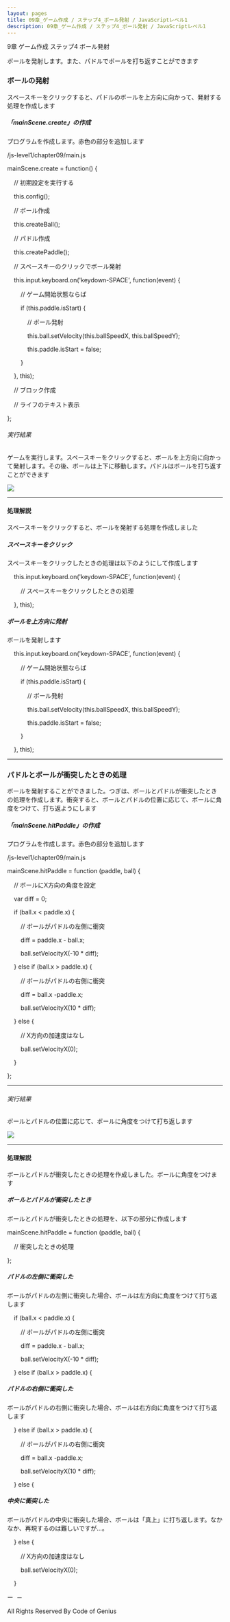 ```yaml
---
layout: pages
title: 09章_ゲーム作成 / ステップ4_ボール発射 / JavaScriptレベル1
description: 09章_ゲーム作成 / ステップ4_ボール発射 / JavaScriptレベル1
---
```



9章 ゲーム作成 ステップ4 ボール発射

ボールを発射します。また、パドルでボールを打ち返すことができます

### ボールの発射

スペースキーをクリックすると、パドルのボールを上方向に向かって、発射する処理を作成します

##### 「mainScene.create」の作成

プログラムを作成します。赤色の部分を追加します

/js-level1/chapter09/main.js

mainScene.create = function() {

    // 初期設定を実行する

    this.config();

    // ボール作成

    this.createBall();

    // パドル作成

    this.createPaddle();    

    // スペースキーのクリックでボール発射

    this.input.keyboard.on('keydown-SPACE', function(event) {

        // ゲーム開始状態ならば

        if (this.paddle.isStart) {

            // ボール発射

            this.ball.setVelocity(this.ballSpeedX, this.ballSpeedY);

            this.paddle.isStart = false;

        }

    }, this);

    // ブロック作成

    // ライフのテキスト表示

};

###### 実行結果

ゲームを実行します。スペースキーをクリックすると、ボールを上方向に向かって発射します。その後、ボールは上下に移動します。パドルはボールを打ち返すことができます

![](https://lh7-us.googleusercontent.com/kNjpgaxcQA6KTZwhZ1IZCUEZkxT4w3PX9xpYBkPnVK1wvSDck1mPAExVI9CJlqiWC_7cGyXkAi2dYs9dDX6i-uzU9a94-JSUMh3jkPb193kaJ_-JH7KVGxANfOqyOpk7kY4ma7neBwAW2ig)

* * *

#### 処理解説

スペースキーをクリックすると、ボールを発射する処理を作成しました

##### スペースキーをクリック

スペースキーをクリックしたときの処理は以下のようにして作成します

    this.input.keyboard.on('keydown-SPACE', function(event) {

        // スペースキーをクリックしたときの処理

    }, this);

##### ボールを上方向に発射

ボールを発射します

    this.input.keyboard.on('keydown-SPACE', function(event) {

        // ゲーム開始状態ならば

        if (this.paddle.isStart) {

            // ボール発射

            this.ball.setVelocity(this.ballSpeedX, this.ballSpeedY);

            this.paddle.isStart = false;

        }

    }, this);

* * *

### パドルとボールが衝突したときの処理

ボールを発射することができました。つぎは、ボールとパドルが衝突したときの処理を作成します。衝突すると、ボールとパドルの位置に応じて、ボールに角度をつけて、打ち返ようにします

##### 「mainScene.hitPaddle」の作成

プログラムを作成します。赤色の部分を追加します

/js-level1/chapter09/main.js

mainScene.hitPaddle = function (paddle, ball) {

    // ボールにX方向の角度を設定

    var diff = 0;

    if (ball.x < paddle.x) {

        // ボールがパドルの左側に衝突

        diff = paddle.x - ball.x;

        ball.setVelocityX(-10 \* diff);

    } else if (ball.x > paddle.x) {

        // ボールがパドルの右側に衝突

        diff = ball.x -paddle.x;

        ball.setVelocityX(10 \* diff);

    } else {

        // X方向の加速度はなし

        ball.setVelocityX(0);

    }    

};

* * *

###### 実行結果

ボールとパドルの位置に応じて、ボールに角度をつけて打ち返します

![](https://lh7-us.googleusercontent.com/9EEAoXX4n1orSlu4Yrv-uVK-k3QV3X6kjBzeCUgcvRxVh8ptncsvcuN29YYYqnv8-p4HnueWSk9o1183F_8PMTx8KS5xvx1CAQAwKE0pMAM0c8Lv2OCshyv4P-Kc8Gy2KHvPKPdEqoGDeFk)

* * *

#### 処理解説

ボールとパドルが衝突したときの処理を作成しました。ボールに角度をつけます

##### ボールとパドルが衝突したとき

ボールとパドルが衝突したときの処理を、以下の部分に作成します

mainScene.hitPaddle = function (paddle, ball) {

    // 衝突したときの処理

};

##### パドルの左側に衝突した

ボールがパドルの左側に衝突した場合、ボールは左方向に角度をつけて打ち返します

    if (ball.x < paddle.x) {

        // ボールがパドルの左側に衝突

        diff = paddle.x - ball.x;

        ball.setVelocityX(-10 \* diff);

    } else if (ball.x > paddle.x) {

##### パドルの右側に衝突した

ボールがパドルの右側に衝突した場合、ボールは右方向に角度をつけて打ち返します

    } else if (ball.x > paddle.x) {

        // ボールがパドルの右側に衝突

        diff = ball.x -paddle.x;

        ball.setVelocityX(10 \* diff);

    } else {

##### 中央に衝突した

ボールがパドルの中央に衝突した場合、ボールは「真上」に打ち返します。なかなか、再現するのは難しいですが…。

    } else {

        // X方向の加速度はなし

        ball.setVelocityX(0);

    }    

ー  －

All Rights Reserved By Code of Genius


